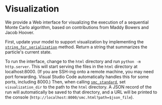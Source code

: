 # Visualization

We provide a Web interface for visualizing the execution of a sequential Monte Carlo algorithm,
based on contributions from Maddy Bowers and Jacob Hoover.

First, update your model to support visualization by implementing the [`string_for_serialization`](hfppl.modeling.Model.string_for_serialization) method.
Return a string that summarizes the particle's current state.

To run the interface, change to the `html` directory and run `python -m http.server`. This will start serving
the files in the `html` directory at localhost:8000. (If you are SSH-ing onto a remote machine, you may need
port forwarding. Visual Studio Code automatically handles this for some ports, including 8000.)
Then, when calling [`smc_standard`](hfppl.inference.smc_standard), set `visualization_dir`
to the path to the `html` directory. A JSON record of the run will automatically be saved
to that directory, and a URL will be printed to the console (`http://localhost:8000/smc.html?path=$json_file`).
